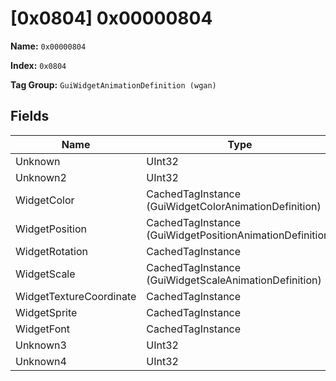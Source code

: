 # [0x0804] 0x00000804

**Name:** ```0x00000804```

**Index:** ```0x0804```

**Tag Group:** ```GuiWidgetAnimationDefinition (wgan)```

## Fields

Name	| Type	| Value
---	|---	|---	|
Unknown	|UInt32	|0
Unknown2	|UInt32	|0
WidgetColor	|CachedTagInstance (GuiWidgetColorAnimationDefinition)	|[[0x07F5] 0x000007F5](../GuiWidgetColorAnimationDefinition/07F5.md)
WidgetPosition	|CachedTagInstance (GuiWidgetPositionAnimationDefinition)	|[[0x0806] 0x00000806](../GuiWidgetPositionAnimationDefinition/0806.md)
WidgetRotation	|CachedTagInstance	|null
WidgetScale	|CachedTagInstance (GuiWidgetScaleAnimationDefinition)	|[[0x076D] 0x0000076D](../GuiWidgetScaleAnimationDefinition/076D.md)
WidgetTextureCoordinate	|CachedTagInstance	|null
WidgetSprite	|CachedTagInstance	|null
WidgetFont	|CachedTagInstance	|null
Unknown3	|UInt32	|0
Unknown4	|UInt32	|0


